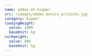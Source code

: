 ```yaml
---
name: addax-mt-kipper
src: /images/addax_motors_pritsche.jpg
category: Kipper
loadingWeight:
  value: 1000
  baseUnit: kg
curbweight:
  value: 886
  baseUnit: kg
---
```

